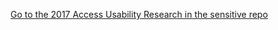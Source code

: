 [Go to the 2017 Access Usability Research in the sensitive repo](https://github.com/department-of-veterans-affairs/va.gov-team-sensitive/tree/master/products/health-care/appointments/research/2017-12-access-usability/)